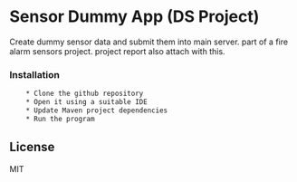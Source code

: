 # Sensor Dummy App  (DS Project) 
Create dummy sensor data and submit them into main server. part of a fire alarm sensors project. 
project report also attach with this.
### Installation

```sh
    * Clone the github repository
    * Open it using a suitable IDE
    * Update Maven project dependencies
    * Run the program
```

License
----
MIT